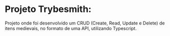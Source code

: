 # Projeto Trybesmith:
Projeto onde foi desenvolvido um CRUD (Create, Read, Update e Delete) de itens medievais, no formato de uma API, utilizando Typescript.